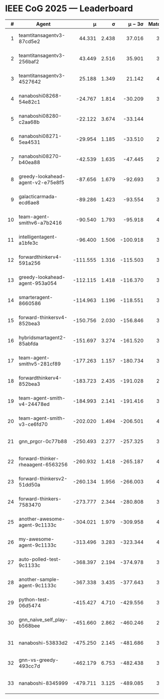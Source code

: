 # IEEE CoG 2025 — Leaderboard

| # | Agent | μ | σ | μ − 3σ | Matches | Updated |
|---:|---|---:|---:|---:|---:|---|
| 1 | teamtitansagentv3-87cd5e2 | 44.331 | 2.438 | 37.016 | 3760 | 2025-08-28 05:44 |
| 2 | teamtitansagentv3-256baf2 | 43.449 | 2.516 | 35.901 | 3974 | 2025-08-28 05:44 |
| 3 | teamtitansagentv3-4527642 | 25.188 | 1.349 | 21.142 | 4054 | 2025-08-28 05:44 |
| 4 | nanaboshi08268-54e82c1 | -24.767 | 1.814 | -30.209 | 3758 | 2025-08-28 05:44 |
| 5 | nanaboshi08280-c2aa68b | -22.122 | 3.674 | -33.144 | 460 | 2025-08-28 05:44 |
| 6 | nanaboshi08271-5ea4531 | -29.954 | 1.185 | -33.510 | 2220 | 2025-08-28 05:44 |
| 7 | nanaboshi08270-b40ea88 | -42.539 | 1.635 | -47.445 | 2698 | 2025-08-28 05:44 |
| 8 | greedy-lookahead-agent-v2-e75e8f5 | -87.656 | 1.679 | -92.693 | 3054 | 2025-08-28 05:44 |
| 9 | galacticarmada-ecd6ae8 | -89.286 | 1.423 | -93.554 | 3480 | 2025-08-28 05:44 |
| 10 | team-agent-smithv6-a7b2416 | -90.540 | 1.793 | -95.918 | 4020 | 2025-08-28 05:44 |
| 11 | intelligentagent-a1bfe3c | -96.400 | 1.506 | -100.918 | 3693 | 2025-08-28 05:44 |
| 12 | forwardthinkerv4-591a256 | -111.555 | 1.316 | -115.503 | 3222 | 2025-08-28 05:44 |
| 13 | greedy-lookahead-agent-953a054 | -112.115 | 1.418 | -116.370 | 3694 | 2025-08-28 05:44 |
| 14 | smarteragent-8660586 | -114.963 | 1.196 | -118.551 | 3228 | 2025-08-28 05:44 |
| 15 | forward-thinkersv4-852bea3 | -150.756 | 2.030 | -156.846 | 3175 | 2025-08-28 05:44 |
| 16 | hybridsmartagent2-85abfda | -151.697 | 3.274 | -161.520 | 3169 | 2025-08-28 05:44 |
| 17 | team-agent-smithv5-281cf89 | -177.263 | 1.157 | -180.734 | 3980 | 2025-08-28 05:44 |
| 18 | forwardthinkerv4-852bea3 | -183.723 | 2.435 | -191.028 | 2889 | 2025-08-28 05:44 |
| 19 | team-agent-smith-v4-24478ed | -184.993 | 2.141 | -191.416 | 3734 | 2025-08-28 05:44 |
| 20 | team-agent-smith-v3-ce6fd70 | -202.020 | 1.494 | -206.501 | 4054 | 2025-08-28 05:44 |
| 21 | gnn_prgcr-0c77b88 | -250.493 | 2.277 | -257.325 | 3280 | 2025-08-28 05:44 |
| 22 | forward-thinker-rheaagent-6563256 | -260.932 | 1.418 | -265.187 | 4242 | 2025-08-28 05:44 |
| 23 | forward-thinkersv2-51dd50a | -260.134 | 1.956 | -266.003 | 4242 | 2025-08-28 05:44 |
| 24 | forward-thinkers-7583470 | -273.777 | 2.344 | -280.808 | 3920 | 2025-08-28 05:44 |
| 25 | another-awesome-agent-9c1133c | -304.021 | 1.979 | -309.958 | 4400 | 2025-08-28 05:44 |
| 26 | my-awesome-agent-9c1133c | -313.496 | 3.283 | -323.344 | 4620 | 2025-08-28 05:44 |
| 27 | auto-polled-test-9c1133c | -368.397 | 2.194 | -374.978 | 3480 | 2025-08-28 05:44 |
| 28 | another-sample-agent-9c1133c | -367.338 | 3.435 | -377.643 | 3920 | 2025-08-28 05:44 |
| 29 | python-test-06d5474 | -415.427 | 4.710 | -429.556 | 3370 | 2025-08-28 05:44 |
| 30 | gnn_naive_self_play-b568bee | -451.660 | 2.862 | -460.246 | 2780 | 2025-08-28 05:44 |
| 31 | nanaboshi-53833d2 | -475.250 | 2.145 | -481.686 | 3340 | 2025-08-28 05:44 |
| 32 | gnn-vs-greedy-493cc7d | -462.179 | 6.753 | -482.438 | 3680 | 2025-08-28 05:44 |
| 33 | nanaboshi-8345999 | -479.711 | 3.125 | -489.085 | 3470 | 2025-08-28 05:44 |
